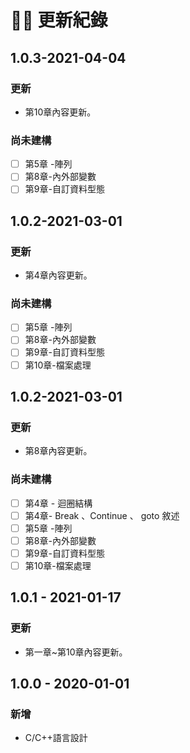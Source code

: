 # 🧙‍♂️ 更新紀錄

## 1.0.3-2021-04-04

### 更新

* 第10章內容更新。

### **尚未建構**

* [ ] 第5章 -陣列
* [ ] 第8章-內外部變數
* [ ] 第9章-自訂資料型態

## 1.0.2-2021-03-01

### 更新

* 第4章內容更新。

### **尚未建構**

* [ ] 第5章 -陣列
* [ ] 第8章-內外部變數
* [ ] 第9章-自訂資料型態
* [ ] 第10章-檔案處理

## 1.0.2-2021-03-01

### 更新

* 第8章內容更新。

### **尚未建構**

* [ ] 第4章 - 迴圈結構
* [ ] 第4章- Break 、Continue 、 goto 敘述
* [ ] 第5章 -陣列
* [ ] 第8章-內外部變數
* [ ] 第9章-自訂資料型態
* [ ] 第10章-檔案處理

## 1.0.1 - 2021-01-17

### 更新

* 第一章~第10章內容更新。

## 1.0.0 - 2020-01-01

### 新增

* C/C++語言設計

